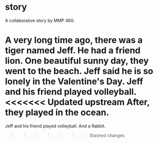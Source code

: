 # story
A collaborative story by MMP 460.

A very long time ago, there was a tiger named Jeff.
He had a friend lion.
One beautiful sunny day, they went to the beach.
Jeff said he is so lonely in the Valentine's Day. 
Jeff and his friend played volleyball. 
<<<<<<< Updated upstream
After, they played in the ocean.
=======
Jeff and his friend played volleyball. 
And a Rabbit.

>>>>>>> Stashed changes
